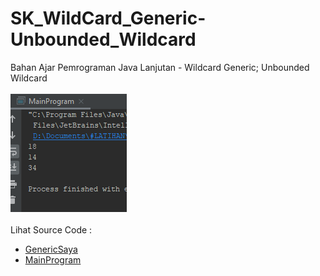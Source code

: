 # SK_WildCard_Generic-Unbounded_Wildcard
Bahan Ajar Pemrograman Java Lanjutan - Wildcard Generic; Unbounded Wildcard<br><br>
<img src="https://github.com/RizkyKhapidsyah/SK_WildCard_Generic-Unbounded_Wildcard/blob/master/result/001.PNG"><br><br>
Lihat Source Code :<br>
- <a href="https://github.com/RizkyKhapidsyah/SK_WildCard_Generic-Unbounded_Wildcard/blob/master/src/com/rizkykhapidsyah/GenericSaya.java">GenericSaya</a><br>
- <a href="https://github.com/RizkyKhapidsyah/SK_WildCard_Generic-Unbounded_Wildcard/blob/master/src/MainProgram.java">MainProgram</a>
